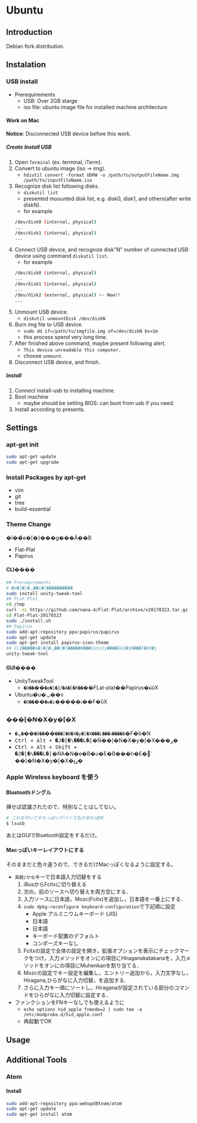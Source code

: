 # Ubuntu
## Introduction
Debian fork distribution.  


## Instalation
### USB install
- Prerequirements
	* USB: Over 2GB starge
	* iso file: ubuntu image file for installed machine architecture

#### Work on Mac
**Notice**: Disconnected USB device before this work.
##### Create Install USB

1. Open `Terminal` (ex. terminal, iTerm).
1. Convert to ubuntu image (iso -> img).
	- `hdiutil convert -format UDRW -o /path/to/outputFileName.img /path/to/inputFileName.iso`
1. Recognize disk list following disks.
	- `diskutil list`
	- presented moounted disk list, e.g. disk0, disk1, and others(after write diskN).
	- for example
	```bash
	/dev/disk0 (internal, physical)
	...
	/dev/disk1 (internal, physical)
	...
	```
1. Connect USB device, and recognize disk"N" number of connected USB device using command `diskutil list`.
	- for example
	```bash
	/dev/disk0 (internal, physical)
	...
	/dev/disk1 (internal, physical)
	...
	/dev/disk2 (external, physical) <- New!!
	...
	```
1. Unmount USB device.
	- `diskutil unmountDisk /dev/diskN`
1. Burn img file to USB device.
	- `sudo dd if=/path/to/imgfile.img of=/dev/diskN bs=1m`
	- this process spend very long time.
1. After finished above command, maybe present following alert.
	- `This device unreadable this computer.`
	- choose `unmount`.
1. Disconnect USB device, and finish.

##### Install
1. Connect install-usb to installing machine.
1. Boot machine
	 - maybe should be setting BIOS: can boot from usb if you need.
1. Install according to presents.

## Settings
### apt-get init
```bash
sudo apt-get update
sudo apt-get upgrade
```
### Install Packages by apt-get
- vim
- git
- tree
- build-essential

### Theme Change
�ȉ��̃e�[�}���g���Ă݂��B
- Flat-Plat
- Papirus
#### CLI����
```bash
## Prerequrements
# �e�[�}�ݒ��c�[����������
sudo install unity-tweak-tool
## FLat-Plat
cd /tmp
curl -sL https://github.com/nana-4/Flat-Plat/archive/v20170323.tar.gz | tar xz
cd Flat-Plat-20170323
sudo ./install.sh
## Papirus
sudo add-apt-repository ppa:papirus/papirus
sudo apt-get update
sudo apt-get install papirus-icon-theme
## CLI�����e�[�}�ݒ��c�[�����N���iUnity����GUI�ŋN���ł�OK�j
unity-tweak-tool
```
#### GUI����
- UnityTweakTool
    + `�O��`��`�e�[�}`/`�A�C�R��`��FLat-plat��Papirus�ɕύX
- Ubuntu�́u�ݒ��v
    + `�O��`��`�w�i`�����ۂ��F�֕ύX

### ���[�N�X�y�[�X
- `�ݒ�`��`�O��`��`���[�N�X�y�[�X���L���ɂ����Ƀ`�F�b�N
- <kbd>Ctrl + Alt + �J�[�\���L�[</kbd>�Ń��[�N�X�y�[�X���ړ�
- <kbd>Ctrl + Alt + Shift + �J�[�\���L�[</kbd>�ŃA�N�e�B�u�E�B���h�E�𑼂̃��[�N�X�y�[�X�ֈړ�

### Apple Wireless keyboard を使う
#### Bluetoothドングル
挿せば認識されたので、特別なことはしてない。
```bash
# これを叩いてそれっぽいデバイス名があればOK
$ lsusb
```
あとはGUIでBluetooth設定をするだけ。
#### Macっぽいキーレイアウトにする
そのままだと色々違うので、できるだけMacっぽくなるように設定する。
- `英数/かな`キーで日本語入力切替をする
	1. iBusからFcitxに切り替える
	2. 次の，前のソースへ切り替えを両方空にする．
	3. 入力ソースに日本語，Mozc(Fcitx)を追加し，日本語を一番上にする．
	4. `sudo dpkg-reconfigure keyboard-configuration`で下記順に設定
		- Apple アルミニウムキーボード (JIS)
		- 日本語
		- 日本語
		- キーボード配置のデフォルト
		- コンポーズキーなし
	5. Fcitxの設定で全体の設定を開き，拡張オプションを表示にチェックマークをつけ，入力メソッドをオンにの項目にHiraganakatakanaを，入力メソッドをオンにの項目にMuhenkanを割り当てる．
	6. Mozcの設定でキー設定を編集し，エントリー追加から，入力文字なし，Hiragana,ひらがなに入力切替，を追加する.
	7. さらに入力キー順にソートし，Hiraganaが設定されている部分のコマンドをひらがなに入力切替に設定する．
- ファンクションをFNキーなしでも使えるように
	+ `echo options hid_apple fnmode=2 | sudo tee -a /etc/modprobe.d/hid_apple.conf`
	+ 再起動でOK

## Usage

## Additional Tools
### Atom
#### Install
```bash
sudo add-apt-repository ppa:webupd8team/atom
sudo apt-get update
sudo apt-get install atom
```
